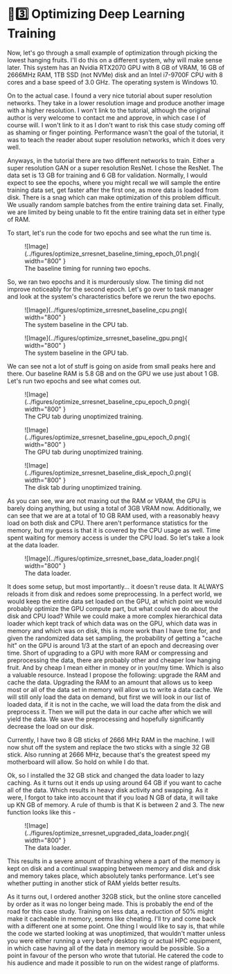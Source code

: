 # 🧬3️⃣ Optimizing Deep Learning Training
Now, let's go through a small example of optimization through picking the lowest hanging fruits.
I'll do this on a different system, why will make sense later. This system has an
Nvidia RTX2070 GPU with 8 GB of VRAM, 16 GB of 2666MHz RAM, 1TB SSD (not NVMe) disk and
an Intel i7-9700F CPU with 8 cores and a base speed of 3.0 GHz. The operating system
is Windows 10.

On to the actual case. I found a very nice tutorial about super resolution networks.
They take in a lower resolution image and produce another image with a higher resolution.
I won't link to the tutorial, although the original author is very welcome to contact me
and approve, in which case I of course will. I won't link to it as I don't want to risk
this case study coming off as shaming or finger pointing. Performance wasn't the goal
of the tutorial, it was to teach the reader about super resolution networks, which it does
very well.

Anyways, in the tutorial there are two different networks to train. Either a super resolution
GAN or a super resolution ResNet. I chose the ResNet. The data set is 13 GB for training and
6 GB for validation. Normally, I would expect to see the epochs, where you might recall we will
sample the entire training data set, get faster after the first one, as more data is loaded from
disk. There is a snag which can make optimization of this problem difficult. We usually random
sample batches from the entire training data set.
Finally, we are limited by being unable to fit the entire training data set in either type of RAM.

To start, let's run the code for two epochs and see what the run time is.

<figure markdown>
![Image](../figures/optimize_srresnet_baseline_timing_epoch_01.png){ width="800" }
<figcaption>
The baseline timing for running two epochs.
</figcaption>
</figure>

So, we ran two epochs and it is murderously slow. The timing did not improve noticeably for the second
epoch. Let's go over to task manager and look at the system's characteristics before we rerun the
two epochs.

<figure markdown>
![Image](../figures/optimize_srresnet_baseline_cpu.png){ width="800" }
<figcaption>
The system baseline in the CPU tab.
</figcaption>
</figure>

<figure markdown>
![Image](../figures/optimize_srresnet_baseline_gpu.png){ width="800" }
<figcaption>
The system baseline in the GPU tab.
</figcaption>
</figure>

We can see not a lot of stuff is going on aside from small peaks here and there. Our baseline RAM is
5.8 GB and on the GPU we use just about 1 GB. Let's run two epochs and see what comes out.

<figure markdown>
![Image](../figures/optimize_srresnet_baseline_cpu_epoch_0.png){ width="800" }
<figcaption>
The CPU tab during unoptimized training.
</figcaption>
</figure>

<figure markdown>
![Image](../figures/optimize_srresnet_baseline_gpu_epoch_0.png){ width="800" }
<figcaption>
The GPU tab during unoptimized training.
</figcaption>
</figure>

<figure markdown>
![Image](../figures/optimize_srresnet_baseline_disk_epoch_0.png){ width="800" }
<figcaption>
The disk tab during unoptimized training.
</figcaption>
</figure>

As you can see, ww are not maxing out the RAM or VRAM, the GPU is barely doing anything, but using
a total of 3GB VRAM now. Additionally, we can see that we are at a total of 10 GB RAM used, with a
reasonably heavy load on both disk and CPU. There aren't performance statistics for the memory,
but my guess is that it is covered by the CPU usage as well. Time spent waiting for memory access
is under the CPU load. So let's take a look at the data loader.

<figure markdown>
![Image](../figures/optimize_srresnet_base_data_loader.png){ width="800" }
<figcaption>
The data loader.
</figcaption>
</figure>

It does some setup, but most importantly... it doesn't reuse data. It ALWAYS reloads it from
disk and redoes some preprocessing. In a perfect world, we would keep the entire data set
loaded on the GPU, at which point we would probably optimize the GPU compute part, but what
could we do about the disk and CPU load? While we could make a more complex hierarchical
data loader which kept track of which data was on the GPU, which data was in memory and
which was on disk, this is more work than I have time for, and given the randomized data
set sampling, the probability of getting a "cache hit" on the GPU is around 1/3 at the start
of an epoch and decreasing over time. Short of upgrading to a GPU with more RAM or compressing
and preprocessing the data, there are probably other and cheaper low hanging fruit. And by
cheap I mean either in money or in your/my time. Which is also a valuable resource. Instead
I propose the following: upgrade the RAM and cache the data. Upgrading the RAM to an amount
that allows us to keep most or all of the data set in memory will allow us to write a data cache.
We will still only load the data on demand, but first we will look in our list of loaded data,
if it is not in the cache, we will load the data from the disk and preprocess it.
Then we will put the data in our cache after which we will yield the data. We save the preprocessing
and hopefully significantly decrease the load on our disk.

Currently, I have two 8 GB sticks of 2666 MHz RAM in the machine. I will now shut off the system
and replace the two sticks with a single 32 GB stick. Also running at 2666 MHz, because that's
the greatest speed my motherboard will allow. So hold on while I do that.

Ok, so I installed the 32 GB stick and changed the data loader to lazy caching. As it turns out
it ends up using around 64 GB if you want to cache all of the data. Which results in heavy disk
activity and swapping. As it were, I forgot to take into account that if you load N GB of data,
it will take up KN GB of memory. A rule of thumb is that K is between 2 and 3. The new function looks like this -

<figure markdown>
![Image](../figures/optimize_srresnet_upgraded_data_loader.png){ width="800" }
<figcaption>
The data loader.
</figcaption>
</figure>

This results in a severe amount of thrashing where a part of the memory is kept on disk and a
continual swapping between memory and disk and disk and memory takes place, which absolutely
tanks performance. Let's see whether putting in another stick of RAM yields better results.

As it turns out, I ordered another 32GB stick, but the online store cancelled by order as
it was no longer being made. This is probably the end of the road for this case study.
Training on less data, a reduction of 50% might make it cacheable in memory, seems like
cheating. I'll try and come back with a different one at some point. One thing I would
like to say is, that while the code we started looking at was unoptimized, that wouldn't
matter unless you were either running a very beefy desktop rig or actual HPC equipment,
in which case having all of the data in memory would be possible. So a point in favour of
the person who wrote that tutorial. He catered the code to his audience and made it possible
to run on the widest range of platforms.
